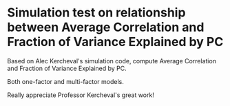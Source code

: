 # Simulation test on relationship between Average Correlation and Fraction of Variance Explained by PC

Based on Alec Kercheval's simulation code, compute Average Correlation and Fraction of Variance Explained by PC.

Both one-factor and multi-factor models.

Really appreciate Professor Kercheval's great work!
